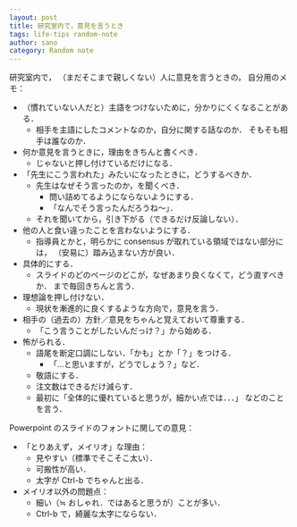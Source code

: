 ```yaml
---
layout: post
title: 研究室内で，意見を言うとき
tags: life-tips random-note
author: sano
category: Random note
---
```


研究室内で，
（まだそこまで親しくない）人に意見を言うときの，
自分用のメモ：

- （慣れていない人だと）主語をつけないために，分かりにくくなることがある．
  - 相手を主語にしたコメントなのか，自分に関する話なのか．
    そもそも相手は誰なのか．
- 何か意見を言うときに，理由をきちんと書くべき．
  - じゃないと押し付けているだけになる．
- 「先生にこう言われた」みたいになったときに，どうするべきか．
  - 先生はなぜそう言ったのか，を聞くべき．
    - 問い詰めてるようにならないようにする．
    - 「なんでそう言ったんだろうね〜」．
  - それを聞いてから，引き下がる（できるだけ反論しない）．
- 他の人と食い違ったことを言わないようにする．
  - 指導員とかと，明らかに consensus が取れている領域ではない部分には，
    （安易に）踏み込まない方が良い．
- 具体的にする．
  - スライドのどのページのどこが，なぜあまり良くなくて，どう直すべきか．
    まで毎回きちんと言う．
- 理想論を押し付けない．
  - 現状を漸進的に良くするような方向で，意見を言う．
- 相手の（過去の）方針／意見をちゃんと覚えておいて尊重する．
  - 「こう言うことがしたいんだっけ？」から始める．
- 怖がられる．
  - 語尾を断定口調にしない．「かも」とか「？」をつける．
    - 「…と思いますが，どうでしょう？」など．
  - 敬語にする．
  - 注文数はできるだけ減らす．
  - 最初に「全体的に優れていると思うが，細かい点では．．．」
    などのことを言う．

Powerpoint のスライドのフォントに関しての意見：

- 「とりあえず，メイリオ」な理由：
  - 見やすい（標準でそこそこ太い）．
  - 可搬性が高い．
  - 太字が Ctrl-b でちゃんと出る．
- メイリオ以外の問題点：
  - 細い（≒ おしゃれ．ではあると思うが）ことが多い．
  - Ctrl-b で，綺麗な太字にならない．
